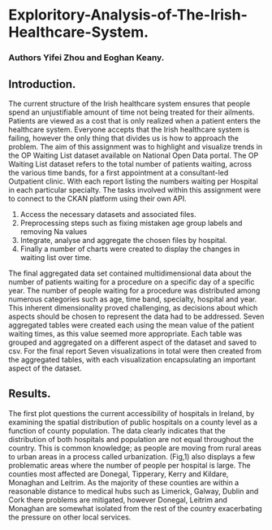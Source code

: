 # Exploritory-Analysis-of-The-Irish-Healthcare-System.
### Authors Yifei Zhou and Eoghan Keany.

## Introduction.

The current structure of the Irish healthcare system ensures that people spend an unjustifiable amount of time not being treated for their ailments. Patients are viewed as a cost that is only realized when a patient enters the healthcare system. Everyone accepts that the Irish healthcare system is failing, however the only thing that divides us is how to approach the problem. The aim of this assignment was to highlight and visualize trends in the OP Waiting List dataset available on National Open Data portal. The OP Waiting List dataset refers to the total number of patients waiting, across the various time bands, for a first appointment at a consultant-led Outpatient clinic. With each report listing the numbers waiting per Hospital in each particular specialty. The tasks involved within this assignment were to connect to the CKAN platform using their own API.

1. Access the necessary datasets and associated files.
2. Preprocessing steps such as fixing mistaken age group labels and removing Na values
3. Integrate, analyse and aggregate the chosen files by hospital.
4. Finally a number of charts were created to display the changes in waiting list over time.

The final aggregated data set contained multidimensional data about the number of patients waiting for a procedure on a specific day of a specific year. The number of people waiting for a procedure was distributed among numerous categories such as age, time band, specialty, hospital and year. This inherent dimensionality proved challenging, as decisions about which aspects should be chosen to represent the data had to be addressed. Seven aggregated tables were created each using the mean value of the patient waiting times, as this value seemed more appropriate. Each table was grouped and aggregated on a different aspect of the dataset and saved to csv. For the final report Seven visualizations in total were then created from the aggregated tables, with each visualization encapsulating an important aspect of the dataset.

## Results.

The first plot questions the current accessibility of hospitals in Ireland, by examining the spatial distribution of public hospitals on a county level as a function of county population. The data clearly indicates that the distribution of both hospitals and population are not equal throughout the country. This is common knowledge; as people are moving from rural areas to urban areas in a process called urbanization. (Fig,1) also displays a few problematic areas where the number of people per hospital is large. The counties most affected are Donegal, Tipperary, Kerry and Kildare, Monaghan and Leitrim. As the majority of these counties are within a reasonable distance to medical hubs such as Limerick, Galway, Dublin and Cork there problems are mitigated, however Donegal, Leitrim and Monaghan are somewhat isolated from the rest of the country exacerbating the pressure on other local services.


